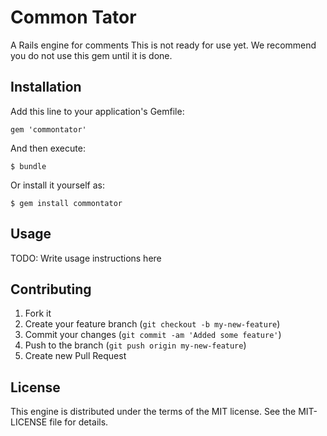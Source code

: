# Common Tator

A Rails engine for comments
This is not ready for use yet. We recommend you do not use this gem until it is done.

## Installation

Add this line to your application's Gemfile:

    gem 'commontator'

And then execute:

    $ bundle

Or install it yourself as:

    $ gem install commontator

## Usage

TODO: Write usage instructions here

## Contributing

1. Fork it
2. Create your feature branch (`git checkout -b my-new-feature`)
3. Commit your changes (`git commit -am 'Added some feature'`)
4. Push to the branch (`git push origin my-new-feature`)
5. Create new Pull Request

## License

This engine is distributed under the terms of the MIT license.
See the MIT-LICENSE file for details.
